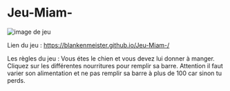 # Jeu-Miam-
![image de jeu](jeu-miam-/img/200_Sonia.png)


Lien du jeu :
https://blankenmeister.github.io/Jeu-Miam-/

Les règles du jeu : 
Vous étes le chien et vous devez lui donner à manger.
Cliquez sur les différentes nourritures pour remplir sa barre.
Attention il faut varier son alimentation et ne pas remplir sa barre 
à plus de 100 car sinon tu perds.

